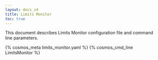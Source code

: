 ```yaml
---
layout: docs_v4
title: Limits Monitor
toc: true
---
```


This document describes Limits Monitor configuration file and command line parameters.

{% cosmos_meta limits_monitor.yaml %}
{% cosmos_cmd_line LimitsMonitor %}
